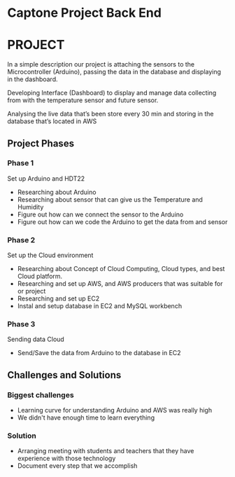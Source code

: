 # Captone Project Back End 

# PROJECT

In a simple description our project is attaching the sensors to the Microcontroller (Arduino), passing the data in the database and displaying in the dashboard.

Developing Interface (Dashboard) to display and manage data collecting from with the temperature sensor and future sensor.

Analysing the live data that’s been store every 30 min and storing in the database that’s located in AWS 


## Project Phases

### Phase 1

Set up Arduino and HDT22    

- Researching about Arduino
- Researching about sensor that can give us the Temperature and Humidity
- Figure out how can we connect the sensor to the Arduino
- Figure out how can we code the Arduino to get the data from and sensor

### Phase 2

Set up the Cloud environment   
 
- Researching about Concept of Cloud Computing, Cloud types, and best Cloud platform.
- Researching and set up AWS, and AWS producers that was suitable for or project 
- Researching and set up EC2
- Instal and setup database in EC2 and MySQL workbench

### Phase 3

Sending data Cloud   

- Send/Save the data from Arduino to the database in EC2

## Challenges and Solutions

### Biggest challenges

- Learning curve for understanding Arduino and AWS was really high
- We didn't have enough time to learn everything

### Solution

- Arranging meeting with students and teachers that they have experience with those technology
- Document every step that we accomplish

